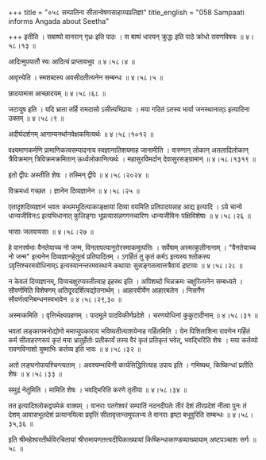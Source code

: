 +++
title = "०५८ सम्पातिना सीतान्वेषणसाहाय्यप्रतिज्ञा"
title_english = "058 Sampaati informs Angada about Seetha"

+++
इतीति । सबाष्पो वानरान् गृध्रः इति पाठः । स बाष्पं धारयन् क्रुद्धः इति पाठे क्रोधो रावणविषयः  ॥  ४।५८।१३  ॥   

  

आदित्मुपयातौ स्वः आदित्यं प्राप्तावभूव  ॥  ४।५८।४  ॥   

  

आवृत्त्येति । स्मशब्दस्य अवसीदतीत्यनेन सम्बन्धः  ॥  ४।५८।५  ॥   

  

छादयामास आच्छादयम्  ॥  ४।५८।६८  ॥   

  

जटायुष इति । यदि भ्राता तर्हि रामदासो ऽसीत्यभिप्रायः । मया गदितं ऽतस्य भार्या जनस्थानात्ऽ इत्यादिना उक्तम्  ॥  ४।५८।९  ॥   

  

अदीर्घदर्शनम् आगाम्यनर्थानवेक्षकमित्यर्थः  ॥  ४।५८।१०१२  ॥   

  

वक्ष्यमाणकर्मणि प्रामाणिकत्वसम्पादनाय स्वज्ञानातिशयमाह जानामीति । वारुणान् लोकान् अतलादिलोकान् त्रैविक्रमान् त्रिविक्रमक्रमितान् ऊर्ध्वलोकानित्यर्थः । महासुरविमर्दान् देवासुरसङ्ग्रामान्  ॥  ४।५८।१३१९  ॥   

  

इतो द्वीपः अस्तीति शेषः । तस्मिन् द्वीपे  ॥  ४।५८।२०२४  ॥   

  

विक्रमध्वं गच्छत । ज्ञानेन दिव्यज्ञानेन  ॥  ४।५८।२५  ॥   

  

एतादृशदिव्यज्ञानं भवतः कथमभूदित्याकाङ्क्षायां दिव्या वयमिति प्रतिपादयन्नाह आद्य इत्यादि । ऽये चान्ये धान्यजीविनःऽ इत्यभिधानात् कुलिङ्गाः भूप्रत्यासन्नगगनचारिणः धान्यजीविनः पक्षिविशेषाः  ॥  ४।५८।२६  ॥   

  

भासाः जलवायसाः  ॥  ४।५८।२७  ॥   

  

हे वानरर्षभाः वैनतेयाच्च नो जन्म, विनतापत्यानूरोरस्माकमुत्पत्तिः । सर्वेषाम् अस्मत्कुलीनानाम् । "वैनतेयाच्च नो जन्म" इत्यनेन दिव्यज्ञानहेतुत्वं प्रतिपादितम् । ऽगर्हितं तु कृतं कर्मऽ इत्यस्य श्लोकस्य ऽवृत्तिश्चरमयोधिनाम्ऽ इत्यस्यानन्तरमवस्थाने कथायाः सुसङ्गतत्वात्तत्रैवायं द्रष्टव्यः  ॥  ४।५८।२८  ॥   

  

न केवलं दिव्यज्ञानम्, दिव्यचक्षुरप्यस्तीत्याह इहस्थ इति । अपिशब्दो भिन्नक्रमः चक्षुरित्यनेन सम्बध्यते । सौवर्णमिति विशेषणम् अतिदूरदर्शित्वद्योतनार्थम् । आहारवीर्येण आहारबलेन । निसर्गेण सौवर्णत्वनिबन्धनस्वभावेन  ॥  ४।५८।२९,३०  ॥   

  

अस्माकमिति । वृत्तिर्भक्ष्यग्रहणम् । पादमूले पादविकीर्णप्रदेशे । चरणयोधिनां कुकुटादीनाम्  ॥  ४।५८।३१  ॥   

  

भवतां लङ्कागमनोद्योगो ममाप्युपकाराय भविष्यतीत्याशयेनाह गर्हितमिति । येन पिशिताशिना रावणेन गर्हितं कर्म सीताहरणरूपं कृतं मया भ्रातुर्हेतोः प्रतीकार्यं तस्य वैरं कृतं प्रतिकृतं भवेत्, भवद्भिरिति शेषः । मया कर्तव्यो रावणविनाशो युष्माभिः कर्तव्य इति भावः  ॥  ४।५८।३२  ॥   

  

अतो लङ्घनोपायश्चिन्त्यताम् । अवश्यम्भाविनी कार्यसिद्धिरित्याह उपाय इति । गमिष्यथ, किष्किन्धां प्रतीति शेषः  ॥  ४।५८।३३  ॥   

  

समुद्रं नेतुमिति । मामिति शेषः । भवद्भिरिति करणे तृतीया  ॥  ४।५८।३४  ॥   

  

तत इत्यादिश्लोकद्वयमेकं वाक्यम् । वानराः पतगेश्वरं सम्पातिं नदनदीपतेः तीरं देशं तीरप्रदेशं नीत्वा पुनः तं देशम् आवासभूतदेशं प्रत्यानयित्वा प्रवृत्तिं सीतावृत्तान्तमुपलभ्य ते वानराः हृष्टा बभूवुरिति सम्बन्धः  ॥  ४।५८।३५,३६  ॥   

  

इति श्रीमहेश्वरतीर्थविरचितायां श्रीरामायणतत्त्वदीपिकाख्यायां किष्किन्धाकाण्डव्याख्यायाम् अष्टपञ्चाशः सर्गः  ॥  ५८  ॥   

  

